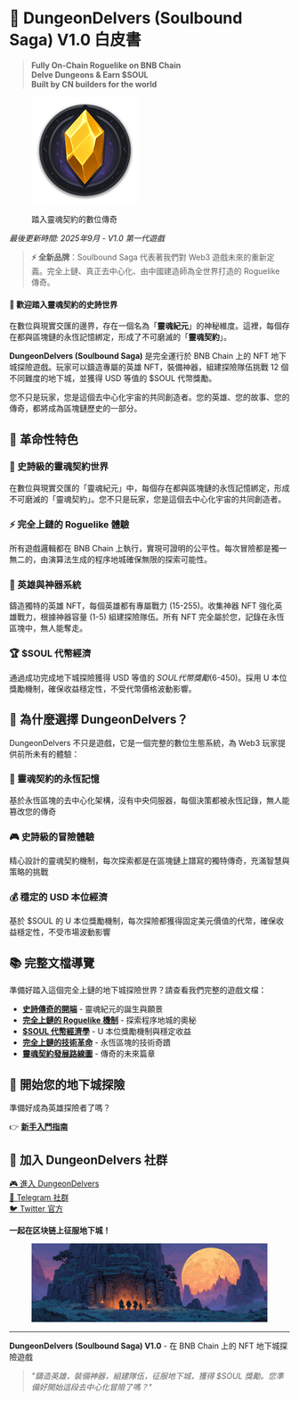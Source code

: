# 🏰 DungeonDelvers (Soulbound Saga) V1.0 白皮書

> **Fully On-Chain Roguelike on BNB Chain**  
> **Delve Dungeons & Earn $SOUL**  
> **Built by CN builders for the world**

<figure><img src=".gitbook/assets/logo-192x192.png" alt=""><figcaption><p>踏入靈魂契約的數位傳奇</p></figcaption></figure>

_最後更新時間: 2025年9月 - V1.0 第一代遊戲_

> **⚡ 全新品牌**：Soulbound Saga 代表著我們對 Web3 遊戲未來的重新定義。完全上鏈、真正去中心化、由中國建造師為全世界打造的 Roguelike 傳奇。

#### 🌟 歡迎踏入靈魂契約的史詩世界

在數位與現實交匯的邊界，存在一個名為「**靈魂紀元**」的神秘維度。這裡，每個存在都與區塊鏈的永恆記憶綁定，形成了不可磨滅的「**靈魂契約**」。

**DungeonDelvers (Soulbound Saga)** 是完全運行於 BNB Chain 上的 NFT 地下城探險遊戲。玩家可以鑄造專屬的英雄 NFT，裝備神器，組建探險隊伍挑戰 12 個不同難度的地下城，並獲得 USD 等值的 $SOUL 代幣獎勵。

您不只是玩家，您是這個去中心化宇宙的共同創造者。您的英雄、您的故事、您的傳奇，都將成為區塊鏈歷史的一部分。

## 🎯 革命性特色

### 🏰 史詩級的靈魂契約世界
在數位與現實交匯的「靈魂紀元」中，每個存在都與區塊鏈的永恆記憶綁定，形成不可磨滅的「靈魂契約」。您不只是玩家，您是這個去中心化宇宙的共同創造者。

### ⚡ 完全上鏈的 Roguelike 體驗
所有遊戲邏輯都在 BNB Chain 上執行，實現可證明的公平性。每次冒險都是獨一無二的，由演算法生成的程序地城確保無限的探索可能性。

### 💎 英雄與神器系統
鑄造獨特的英雄 NFT，每個英雄都有專屬戰力 (15-255)。收集神器 NFT 強化英雄戰力，根據神器容量 (1-5) 組建探險隊伍。所有 NFT 完全屬於您，記錄在永恆區塊中，無人能奪走。

### 🏆 $SOUL 代幣經濟
通過成功完成地下城探險獲得 USD 等值的 $SOUL 代幣獎勵 ($6-450)。採用 U 本位獎勵機制，確保收益穩定性，不受代幣價格波動影響。

## 🚀 為什麼選擇 DungeonDelvers？

DungeonDelvers 不只是遊戲，它是一個完整的數位生態系統，為 Web3 玩家提供前所未有的體驗：

### 🔗 靈魂契約的永恆記憶
基於永恆區塊的去中心化架構，沒有中央伺服器，每個決策都被永恆記錄，無人能篡改您的傳奇

### 🎮 史詩級的冒險體驗
精心設計的靈魂契約機制，每次探索都是在區塊鏈上譜寫的獨特傳奇，充滿智慧與策略的挑戰

### 💰 穩定的 USD 本位經濟
基於 $SOUL 的 U 本位獎勵機制，每次探險都獲得固定美元價值的代幣，確保收益穩定性，不受市場波動影響

## 📚 完整文檔導覽

準備好踏入這個完全上鏈的地下城探險世界？請查看我們完整的遊戲文檔：

- **[史詩傳奇的開端](01-project-overview.md)** - 靈魂紀元的誕生與願景
- **[完全上鏈的 Roguelike 機制](02-core-gameplay.md)** - 探索程序地城的奧秘
- **[$SOUL 代幣經濟學](03-tokenomics.md)** - U 本位獎勵機制與穩定收益
- **[完全上鏈的技術革命](05-technology-enhanced.md)** - 永恆區塊的技術奇蹟
- **[靈魂契約發展路線圖](06-roadmap.md)** - 傳奇的未來篇章

## 🎯 開始您的地下城探險

準備好成為英雄探險者了嗎？

👉 **[新手入門指南](09-quickstart-guide.md)**

## 🤝 加入 DungeonDelvers 社群

[🎮 進入 DungeonDelvers](https://www.dungeondelvers.xyz)  
[📱 Telegram 社群](https://t.me/Soulbound_Saga)  
[🐦 Twitter 官方](https://x.com/Soulbound_Saga)

**一起在区块链上征服地下城！**

<figure><img src=".gitbook/assets/cover-1200x400.png" alt=""><figcaption></figcaption></figure>

---

**DungeonDelvers (Soulbound Saga) V1.0** - 在 BNB Chain 上的 NFT 地下城探險遊戲

> *"鑄造英雄，裝備神器，組建隊伍，征服地下城，獲得 $SOUL 獎勵。您準備好開始這段去中心化冒險了嗎？"*
